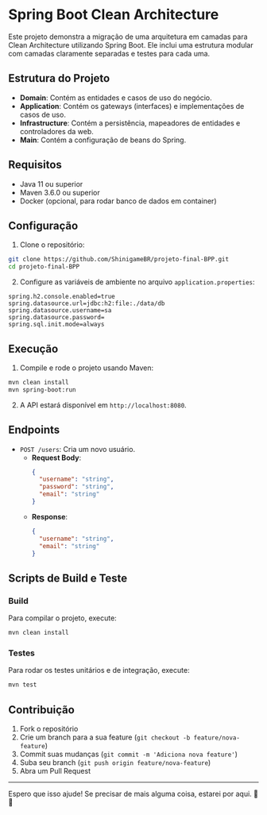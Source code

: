 # Spring Boot Clean Architecture

Este projeto demonstra a migração de uma arquitetura em camadas para Clean Architecture utilizando Spring Boot. Ele inclui uma estrutura modular com camadas claramente separadas e testes para cada uma.

## Estrutura do Projeto

- **Domain**: Contém as entidades e casos de uso do negócio.
- **Application**: Contém os gateways (interfaces) e implementações de casos de uso.
- **Infrastructure**: Contém a persistência, mapeadores de entidades e controladores da web.
- **Main**: Contém a configuração de beans do Spring.

## Requisitos

- Java 11 ou superior
- Maven 3.6.0 ou superior
- Docker (opcional, para rodar banco de dados em container)

## Configuração

1. Clone o repositório:

```sh
git clone https://github.com/ShinigameBR/projeto-final-BPP.git
cd projeto-final-BPP
```

2. Configure as variáveis de ambiente no arquivo `application.properties`:

```properties
spring.h2.console.enabled=true
spring.datasource.url=jdbc:h2:file:./data/db
spring.datasource.username=sa
spring.datasource.password=
spring.sql.init.mode=always
```

## Execução

1. Compile e rode o projeto usando Maven:

```sh
mvn clean install
mvn spring-boot:run
```

2. A API estará disponível em `http://localhost:8080`.

## Endpoints

- `POST /users`: Cria um novo usuário.
  - **Request Body**:
    ```json
    {
      "username": "string",
      "password": "string",
      "email": "string"
    }
    ```
  - **Response**:
    ```json
    {
      "username": "string",
      "email": "string"
    }
    ```

## Scripts de Build e Teste

### Build

Para compilar o projeto, execute:

```sh
mvn clean install
```

### Testes

Para rodar os testes unitários e de integração, execute:

```sh
mvn test
```

## Contribuição

1. Fork o repositório
2. Crie um branch para a sua feature (`git checkout -b feature/nova-feature`)
3. Commit suas mudanças (`git commit -m 'Adiciona nova feature'`)
4. Suba seu branch (`git push origin feature/nova-feature`)
5. Abra um Pull Request

---

Espero que isso ajude! Se precisar de mais alguma coisa, estarei por aqui. 🚀😊